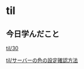 # til

## 今日学んだこと

[til/30](https://github.com/tokiohamamatsu/til/blob/master/%E6%B4%BB%E5%8B%95%E8%A8%98%E9%8C%B2/2021/08/30.md)

[til/サーバーの色の設定確認方法](https://github.com/tokiohamamatsu/til/blob/master/extra/%E3%82%B5%E3%83%BC%E3%83%90%E3%83%BC%E3%81%AE%E8%89%B2%E3%81%AE%E8%A8%AD%E5%AE%9A%E7%A2%BA%E8%AA%8D%E6%96%B9%E6%B3%95.md)